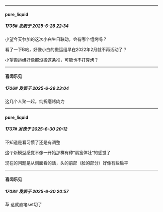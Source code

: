 ﻿
*****

####  pure_liquid  
##### 1705#       发表于 2025-6-28 22:34

小望今天参加的这次小白生日联动，会有哪个组烤吗？

看了一下B站，好像小白的搬运组早在2022年2月就不再活动了？

小望搬运组好像都没搬这条推，可能也不打算烤？


*****

####  喜闻乐见  
##### 1706#       发表于 2025-6-29 23:04

这几个人聚一起，纯折磨烤肉力


*****

####  pure_liquid  
##### 1707#       发表于 2025-6-30 20:12

不知道是看习惯了还是有调整

这个新模型感觉不像一开始那样有种“肩宽体壮”的感觉了

现在的问题是从侧面看的话，头的前部（脸的部分）好像有些扁平


*****

####  喜闻乐见  
##### 1708#       发表于 2025-6-30 20:57

草 这就直笔set切了

